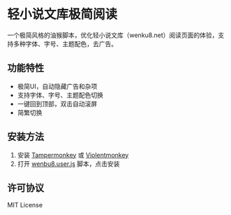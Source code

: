 # 轻小说文库极简阅读

一个极简风格的油猴脚本，优化轻小说文库（wenku8.net）阅读页面的体验，支持多种字体、字号、主题配色，去广告。

## 功能特性
- 极简UI，自动隐藏广告和杂项
- 支持字体、字号、主题配色切换
- 一键回到顶部，双击自动滚屏
- 简繁切换

## 安装方法
1. 安装 [Tampermonkey](https://www.tampermonkey.net/) 或 [Violentmonkey](https://violentmonkey.github.io/)
2. 打开 [wenbu8.user.js](./wenbu8.user.js) 脚本，点击安装



## 许可协议
MIT License 